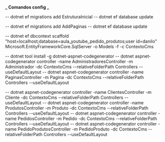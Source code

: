 **_ Comandos config _**

-- dotnet ef migrations add EstruturaInicial
-- dotnet ef database update

-- dotnet ef migrations add AddPaginas
-- dotnet ef database update

-- dotnet ef dbcontext scaffold "host=localhost;database=aula_youtube_pedido_produtos;user
id=danilo" Microsoft.EntityFrameworkCore.SqlServer -o Models -f -c ContextoCms

-- dotnet tool install -g dotnet-aspnet-codegenerator
-- dotnet aspnet-codegenerator controller -name AdministradoresController -m Administrador -dc ContextoCms --relativeFolderPath Controllers --useDefaultLayout
-- dotnet aspnet-codegenerator controller -name PaginasController -m Pagina -dc ContextoCms --relativeFolderPath Controllers --useDefaultLayout

-- dotnet aspnet-codegenerator controller -name ClientesController -m Cliente -dc ContextoCms --relativeFolderPath Controllers --useDefaultLayout
-- dotnet aspnet-codegenerator controller -name ProdutosController -m Produto -dc ContextoCms --relativeFolderPath Controllers --useDefaultLayout
-- dotnet aspnet-codegenerator controller -name PedidosController -m Pedido -dc ContextoCms --relativeFolderPath Controllers --useDefaultLayout
-- dotnet aspnet-codegenerator controller -name PedidoProdutosController -m PedidoProduto -dc ContextoCms --relativeFolderPath Controllers --useDefaultLayout
